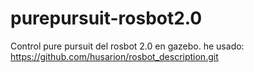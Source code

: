 # purepursuit-rosbot2.0
Control pure pursuit del rosbot 2.0 en gazebo.
he usado: https://github.com/husarion/rosbot_description.git
